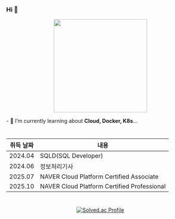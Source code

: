 ### Hi 🐶
<p align="center">
  <img width="250" height="250" src="https://github.com/user-attachments/assets/2b450ec7-d41a-46d1-989c-55dbe94eb2ee">
</p>
- 🌱 I’m currently learning about <b>Cloud, Docker, K8s</b>...

<div align=center>

<h1> </h1>

| 취득 날짜 | 내용 |
|------|---|
| 2024.04 | SQLD(SQL Developer)
| 2024.06 | 정보처리기사
| 2025.07 | NAVER Cloud Platform Certified Associate
| 2025.10 | NAVER Cloud Platform Certified Professional

<h1> </h1>

[![Solved.ac Profile](http://mazassumnida.wtf/api/v2/generate_badge?boj=busygunkh)](https://solved.ac/busygunkh/)
